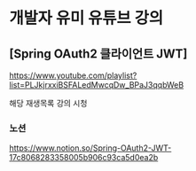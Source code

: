 # 개발자 유미 유튜브 강의
## [Spring OAuth2 클라이언트 JWT]
https://www.youtube.com/playlist?list=PLJkjrxxiBSFALedMwcqDw_BPaJ3qqbWeB

해당 재생목록 강의 시청

### 노션
https://www.notion.so/Spring-OAuth2-JWT-17c8068283358005b906c93ca5d0ea2b
